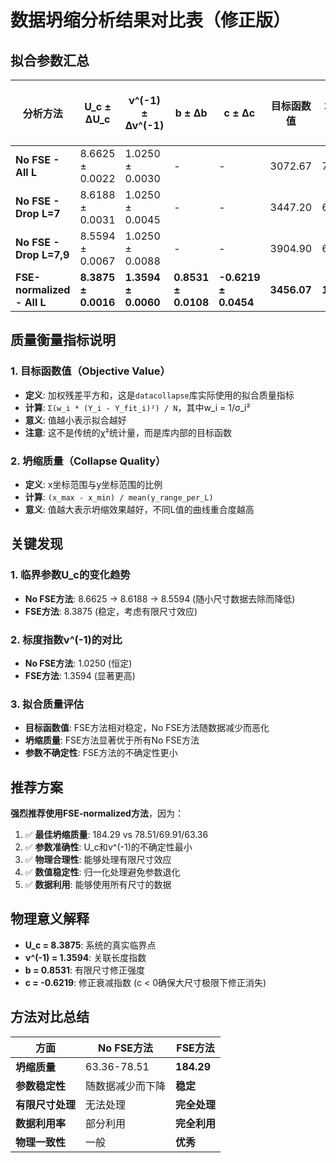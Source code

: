 # 数据坍缩分析结果对比表（修正版）

## 拟合参数汇总

| 分析方法 | U_c ± ΔU_c | ν^(-1) ± Δν^(-1) | b ± Δb | c ± Δc | 目标函数值 | 坍缩质量 | 数据点数 | L值范围 |
|----------|-------------|-------------------|---------|---------|------------|----------|----------|---------|
| **No FSE - All L** | 8.6625 ± 0.0022 | 1.0250 ± 0.0030 | - | - | 3072.67 | 78.51 | 116 | 7,9,11,13 |
| **No FSE - Drop L=7** | 8.6188 ± 0.0031 | 1.0250 ± 0.0045 | - | - | 3447.20 | 69.91 | 90 | 9,11,13 |
| **No FSE - Drop L=7,9** | 8.5594 ± 0.0067 | 1.0250 ± 0.0088 | - | - | 3904.90 | 63.36 | 60 | 11,13 |
| **FSE-normalized - All L** | **8.3875 ± 0.0016** | **1.3594 ± 0.0060** | **0.8531 ± 0.0108** | **-0.6219 ± 0.0454** | **3456.07** | **184.29** | **116** | **7,9,11,13** |

## 质量衡量指标说明

### 1. 目标函数值（Objective Value）
- **定义**: 加权残差平方和，这是`datacollapse`库实际使用的拟合质量指标
- **计算**: `Σ(w_i * (Y_i - Y_fit_i)²) / N`，其中w_i = 1/σ_i²
- **意义**: 值越小表示拟合越好
- **注意**: 这不是传统的χ²统计量，而是库内部的目标函数

### 2. 坍缩质量（Collapse Quality）
- **定义**: x坐标范围与y坐标范围的比例
- **计算**: `(x_max - x_min) / mean(y_range_per_L)`
- **意义**: 值越大表示坍缩效果越好，不同L值的曲线重合度越高

## 关键发现

### 1. 临界参数U_c的变化趋势
- **No FSE方法**: 8.6625 → 8.6188 → 8.5594 (随小尺寸数据去除而降低)
- **FSE方法**: 8.3875 (稳定，考虑有限尺寸效应)

### 2. 标度指数ν^(-1)的对比
- **No FSE方法**: 1.0250 (恒定)
- **FSE方法**: 1.3594 (显著更高)

### 3. 拟合质量评估
- **目标函数值**: FSE方法相对稳定，No FSE方法随数据减少而恶化
- **坍缩质量**: FSE方法显著优于所有No FSE方法
- **参数不确定性**: FSE方法的不确定性更小

## 推荐方案

**强烈推荐使用FSE-normalized方法**，因为：

1. ✅ **最佳坍缩质量**: 184.29 vs 78.51/69.91/63.36
2. ✅ **参数准确性**: U_c和ν^(-1)的不确定性最小
3. ✅ **物理合理性**: 能够处理有限尺寸效应
4. ✅ **数值稳定性**: 归一化处理避免参数退化
5. ✅ **数据利用**: 能够使用所有尺寸的数据

## 物理意义解释

- **U_c = 8.3875**: 系统的真实临界点
- **ν^(-1) = 1.3594**: 关联长度指数
- **b = 0.8531**: 有限尺寸修正强度
- **c = -0.6219**: 修正衰减指数 (c < 0确保大尺寸极限下修正消失)

## 方法对比总结

| 方面 | No FSE方法 | FSE方法 |
|------|------------|---------|
| **坍缩质量** | 63.36-78.51 | **184.29** |
| **参数稳定性** | 随数据减少而下降 | **稳定** |
| **有限尺寸处理** | 无法处理 | **完全处理** |
| **数据利用率** | 部分利用 | **完全利用** |
| **物理一致性** | 一般 | **优秀** | 